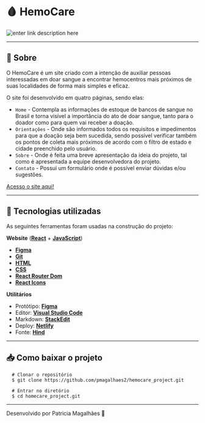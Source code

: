 #  🩸 HemoCare

![enter link description here](https://i.ibb.co/6XVFZ5s/hemo-care.gif)

---

##  📜  Sobre

O HemoCare é um site criado com a intenção de auxiliar pessoas interessadas em doar sangue a encontrar hemocentros mais próximos de suas localidades de forma mais simples e eficaz.

O site foi desenvolvido em quatro páginas, sendo elas:

-  `Home` -  Contempla as informações de estoque de bancos de sangue no Brasil e torna visível a importância do ato de doar sangue, tanto para o doador como para quem vai receber a doação. 
 -  `Orientações` - Onde são informados todos os requisitos e impedimentos para que a doação seja bem sucedida, sendo possível verificar também os pontos de coleta mais próximos de acordo com o filtro de estado e cidade preenchido pelo usuário.
 - `Sobre` - Onde é feita uma breve apresentação da ideia do projeto, tal como é apresentada a equipe desenvolvedora do projeto.
-  `Contato` - Possui um formulário onde é possível enviar dúvidas e/ou sugestões.

[Acesso o site aqui!](https://hemo-care.netlify.app/)


---

## 🚀 Tecnologias utilizadas
As seguintes ferramentas foram usadas na construção do projeto:

**Website** (**[React](https://reactjs.org/)** + **[JavaScript](https://developer.mozilla.org/en-US/docs/Web/JavaScript)**)
- **[Figma](https://www.figma.com/)**
- **[Git](https://git-scm.com/doc)**
- **[HTML](https://developer.mozilla.org/pt-BR/docs/Web/HTML)**
- **[CSS](https://developer.mozilla.org/pt-BR/docs/Web/CSS)**
-   **[React Router Dom](https://github.com/ReactTraining/react-router/tree/master/packages/react-router-dom)**
-   **[React Icons](https://react-icons.github.io/react-icons/)**

**Utilitários**
- Protótipo: **[Figma](https://www.figma.com/)**
- Editor: **[Visual Studio Code](https://code.visualstudio.com/)**
- Markdown: **[StackEdit](https://stackedit.io/)**
- Deploy: **[Netlify](https://www.netlify.com/)**
- Fonte: **[Hind](https://fonts.google.com/specimen/Hind)**

---

## 📥    Como baixar o projeto

      # Clonar o repositório
      $ git clone https://github.com/pmagalhaes2/hemocare_project.git
      
      # Entrar no diretório
      $ cd homecare_project.git

----------

Desenvolvido por Patricia Magalhães 💙
